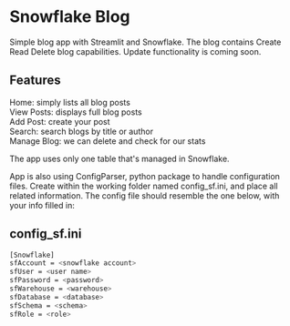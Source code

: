 # Snowflake Blog

Simple blog app with Streamlit and Snowflake. The blog contains Create Read Delete blog capabilities. Update functionality is coming soon.

## Features
Home: simply lists all blog posts\
View Posts: displays full blog posts\
Add Post: create your post\
Search: search blogs by title or author\
Manage Blog: we can delete and check for our stats

The app uses only one table that's managed in Snowflake.

App is also using ConfigParser, python package to handle configuration files.
Create within the working folder named config_sf.ini, and place all related information. 
The config file should resemble the one below, with your info filled in:

## config_sf.ini
```sh
[Snowflake]
sfAccount = <snowflake account>
sfUser = <user name>
sfPassword = <password>
sfWarehouse = <warehouse>
sfDatabase = <database>
sfSchema = <schema>
sfRole = <role>
```
